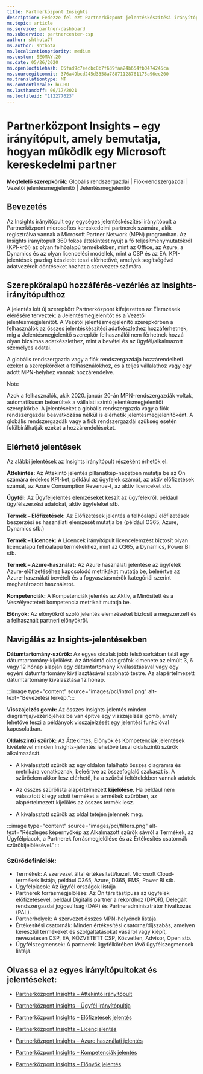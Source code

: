 ```yaml
---
title: Partnerközpont Insights
description: Fedezze fel ezt Partnerközpont jelentéskészítési irányítópultot. Tekintse meg, hogyan működik az értékesítéssel és üzembe helyezéssel, az ügyfélfejlesztéssel és egyéb szolgáltatásokkal kapcsolatos KPI-kben.
ms.topic: article
ms.service: partner-dashboard
ms.subservice: partnercenter-csp
author: shthota77
ms.author: shthota
ms.localizationpriority: medium
ms.custom: SEOMAY.20
ms.date: 05/26/2020
ms.openlocfilehash: 05fad9c7eecbc8b7f639faa24b654fb0474245ca
ms.sourcegitcommit: 376a49bcd245d3358a78871128761175a96ec200
ms.translationtype: MT
ms.contentlocale: hu-HU
ms.lasthandoff: 06/17/2021
ms.locfileid: "112277623"
---
```

# <a name="partner-center-insights---a-dashboard-that-shows-how-a-microsoft-commercial-partner-is-doing"></a>Partnerközpont Insights – egy irányítópult, amely bemutatja, hogyan működik egy Microsoft kereskedelmi partner

**Megfelelő szerepkörök:** Globális rendszergazdai | Fiók-rendszergazdai | Vezetői jelentésmegjelenítő | Jelentésmegjelenítő

## <a name="introduction"></a>Bevezetés

Az Insights irányítópult egy egységes jelentéskészítési irányítópult a Partnerközpont microsoftos kereskedelmi partnerek számára, akik regisztrálva vannak a Microsoft Partner Network (MPN) programban. Az Insights irányítópult 360 fokos áttekintést nyújt a fő teljesítménymutatókról (KPI-kről) az olyan felhőalapú termékekben, mint az Office, az Azure, a Dynamics és az olyan licencelési modellek, mint a CSP és az EA. KPI-jelentések gazdag készletét teszi elérhetővé, amelyek segítségével adatvezérelt döntéseket hozhat a szervezete számára. 

## <a name="role-based-access-control-to-the-insights-dashboard"></a>Szerepköralapú hozzáférés-vezérlés az Insights-irányítópulthoz

A jelentés két új szerepkört Partnerközpont kifejezetten az  Elemzések elérésére terveztek: a Jelentésmegjelenítőt és a Vezetői jelentésmegjelenítőt.  A Vezetői jelentésmegjelenítő szerepkörben a felhasználók az összes jelentéskészítési adatkészlethez hozzáférhetnek, míg a Jelentésmegjelenítő szerepkör felhasználói nem férhetnek hozzá olyan bizalmas adatkészlethez, mint a bevétel és az ügyfél/alkalmazott személyes adatai. 

A globális rendszergazda vagy a fiók rendszergazdája hozzárendelheti ezeket a szerepköröket a felhasználókhoz, és a teljes vállalathoz vagy egy adott MPN-helyhez vannak hozzárendelve.  

>[!Note] 
>Azok a felhasználók, akik 2020. január 20-án MPN-rendszergazdák voltak, automatikusan bekerültek a vállalati szintű jelentésmegjelenítői szerepkörbe. A jelentéseket a globális rendszergazda vagy a fiók rendszergazdai beavatkozása nélkül is elérhetik jelentésmegjelenítőként. A globális rendszergazdák vagy a fiók rendszergazdái szükség esetén felülbírálhatják ezeket a hozzárendeléseket. 

## <a name="reports-available"></a>Elérhető jelentések

Az alábbi jelentések az Insights irányítópult részeként érhetők el.

**Áttekintés:** Az Áttekintő jelentés pillanatkép-nézetben mutatja be az Ön számára érdekes KPI-ket, például az ügyfelek számát, az aktív előfizetések számát, az Azure Consumption Revenue-t, az aktív licenceket stb.

**Ügyfél:** Az Ügyféljelentés elemzéseket készít az ügyfelekről, például ügyfélszerzési adatokat, aktív ügyfeleket stb.

**Termék – Előfizetések:** Az Előfizetések jelentés a felhőalapú előfizetések beszerzési és használati elemzését mutatja be (például O365, Azure, Dynamics stb.)

**Termék – Licencek:** A Licencek irányítópult licencelemzést biztosít olyan licencalapú felhőalapú termékekhez, mint az O365, a Dynamics, Power BI stb.

**Termék – Azure-használat:** Az Azure használati jelentése az ügyfelek Azure-előfizetéséhez kapcsolódó metrikákat mutatja be, beleértve az Azure-használati bevételt és a fogyasztásmérők kategóriái szerint meghatározott használatot.

**Kompetenciák:** A Kompetenciák jelentés az Aktív, a Minősített és a Veszélyeztetett kompetencia metrikait mutatja be.

**Előnyök:** Az előnyökről szóló jelentés elemzéseket biztosít a megszerzett és a felhasznált partneri előnyökről.

## <a name="navigating-the-insights-reports"></a>Navigálás az Insights-jelentésekben

**Dátumtartomány-szűrők:** Az egyes oldalak jobb felső sarkában talál egy dátumtartomány-kijelölést. Az áttekintő oldalgráfok kimenete az elmúlt 3, 6 vagy 12 hónap alapján egy dátumtartomány kiválasztásával vagy egy egyéni dátumtartomány kiválasztásával szabható testre. Az alapértelmezett dátumtartomány kiválasztása 12 hónap. 

:::image type="content" source="images/pci/intro1.png" alt-text="Bevezetési térkép.":::

**Visszajelzés gomb:** Az összes Insights-jelentés minden diagramja/vezérlőjéhez be van építve egy visszajelzési gomb, amely lehetővé teszi a példányok visszajelzését egy jelentési funkcióval kapcsolatban. 

 
**Oldalszintű szűrők:** Az Áttekintés, Előnyök és Kompetenciák jelentések kivételével minden Insights-jelentés lehetővé teszi oldalszintű szűrők alkalmazását. 

- A kiválasztott szűrők az egy oldalon található összes diagramra és metrikára vonatkoznak, beleértve az összefoglaló szakaszt is. A szűrőelem akkor lesz elérhető, ha a szűrési feltételekben vannak adatok. 

- Az összes szűrőlista alapértelmezett **kijelölése.** Ha például nem választott ki egy adott terméket a termékek szűrőben, az alapértelmezett kijelölés az összes termék lesz.

- A kiválasztott szűrők az oldal tetején jelennek meg. 

:::image type="content" source="images/pci/filters.png" alt-text="Részleges képernyőkép az Alkalmazott szűrők sávról a Termékek, az Ügyfélpiacok, a Partnerek forrásmegjelölése és az Értékesítés csatornák szűrőkijelölésével.":::

### <a name="filters-definitions"></a>Szűrődefiníciók:

- Termékek: A szervezet által értékesített/kezelt Microsoft Cloud-termékek listája, például O365, Azure, D365, EMS, Power BI stb.
- Ügyfélpiacok: Az ügyfél országok listája
- Partnerek forrásmegjelölése: Az Ön társítástípusa az ügyfelek előfizetésével, például Digitális partner a rekordhoz (DPOR), Delegált rendszergazdai jogosultság (DAP) és Partneradminisztrátor hivatkozás (PAL). 
- Partnerhelyek: A szervezet összes MPN-helyének listája.
- Értékesítési csatornák: Minden értékesítési csatorna/díjszabás, amelyen keresztül termékeket és szolgáltatásokat vásárol vagy kiépít, nevezetesen CSP, EA, KÖZVETETT CSP, Közvetlen, Advisor, Open stb.
- Ügyfélszegmensek: A partnerek ügyfélkörében lévő ügyfélszegmensek listája.

## <a name="read-about-each-of-the-dashboards-and-reports"></a>Olvassa el az egyes irányítópultokat és jelentéseket:

- [Partnerközpont Insights – Áttekintő irányítópult](pci-overview-report.md)

- [Partnerközpont Insights – Ügyfél irányítópultja](pci-customer-report.md)

- [Partnerközpont Insights – Előfizetések jelentés](pci-product-subscriptions-report.md)

- [Partnerközpont Insights – Licencjelentés](pci-product-licenses-report.md)

- [Partnerközpont Insights – Azure használati jelentés](pci-azure-usage-report.md)

- [Partnerközpont Insights – Kompetenciák jelentés](pci-competencies-report.md)

- [Partnerközpont Insights – Előnyök jelentés](pci-benefits-report.md)
